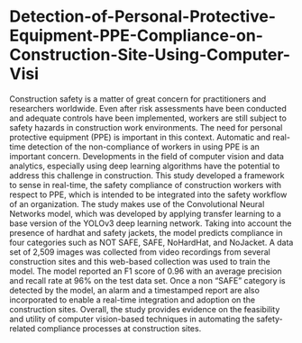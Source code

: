 # Detection-of-Personal-Protective-Equipment-PPE-Compliance-on-Construction-Site-Using-Computer-Visi
Construction safety is a matter of great concern for practitioners and researchers worldwide. Even after risk assessments have been conducted and adequate controls have been implemented, workers are still subject to safety hazards in construction work environments. The need for personal protective equipment (PPE) is important in this context. Automatic and real-time detection of the non-compliance of workers in using PPE is an important concern. Developments in the field of computer vision and data analytics, especially using deep learning algorithms have the potential to address this challenge in construction. This study developed a framework to sense in real-time, the safety compliance of construction workers with respect to PPE, which is intended to be integrated into the safety workflow of an organization. The study makes use of the Convolutional Neural Networks model, which was developed by applying transfer learning to a base version of the YOLOv3 deep learning network. Taking into account the presence of hardhat and safety jackets, the model predicts compliance in four categories such as NOT SAFE, SAFE, NoHardHat, and NoJacket. A data set of 2,509 images was collected from video recordings from several construction sites and this web-based collection was used to train the model. The model reported an F1 score of 0.96 with an average precision and recall rate at 96% on the test data set. Once a non “SAFE” category is detected by the model, an alarm and a timestamped report are also incorporated to enable a real-time integration and adoption on the construction sites. Overall, the study provides evidence on the feasibility and utility of computer vision-based techniques in automating the safety-related compliance processes at construction sites.
